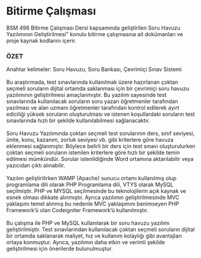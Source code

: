 # Bitirme Çalışması
BSM 498 Bitirme Çalışması Dersi kapsamında geliştirilen Soru Havuzu Yazılımının Geliştirilmesi" konulu bitirme çalışmasına ait dokümanları ve proje kaynak kodlarını içerir. 
### ÖZET
Anahtar kelimeler: Soru Havuzu, Soru Bankası, Çevrimiçi Sınav Sistemi<br><br>
Bu araştırmada, test sınavlarında kullanılmak üzere hazırlanan çoktan seçmeli soruların dijital ortamda saklanması için bir çevrimiçi soru havuzu yazılımının geliştirilmesi amaçlanmıştır. Bu yazılım sayesinde test sınavlarında kullanılacak soruların soru yazarı öğretmenler tarafından yazılması ve alan uzmanı öğretmenler tarafından kontrol edilerek ayırt ediciliği yüksek soruların oluşturulması ve istenen koşullardaki soruların test sınavlarında hızlı bir şekilde kullanılabilmesi sağlanacaktır.<br><br>Soru Havuzu Yazılımında çoktan seçmeli test sorularının ders, sınıf seviyesi, ünite, konu, kazanım, zorluk seviyesi vb. gibi kriterlere göre havuza eklenmesi sağlanmıştır. Böylece belirli bir ders için test sınavı oluşturulurken çoktan seçmeli soruların istenilen kriterlere göre hızlı bir şekilde temin edilmesi mümkündür. Sorular istenildiğinde Word ortamına aktarılabilir veya yazıcıdan çıktı alınabilir.<br><br>Yazılım geliştirilirken WAMP (Apache) sunucu ortamı kullanılmış olup programlama dili olarak PHP Programlama dili, VTYS olarak MySQL seçilmiştir. PHP ve MYSQL seçilmesinde bu teknolojilerin açık kaynak ve esnek olması dikkate alınmıştır. Ayrıca yazılımın geliştirilmesinde MVC yaklaşımı temel alınmış bu nedenle MVC yaklaşımını benimseyen PHP Framework’ü olan Codeigniter Framework’ü kullanılmıştır.<br><br>Bu çalışma ile PHP ve MySQL kullanılarak bir soru havuzu yazılımı geliştirilmiştir. Test sınavlarından kullanılacak çoktan seçmeli soruların dijital bir ortamda saklanarak maliyet, hız ve kullanım kolaylığı gibi avantajları ortaya konmuştur. Ayrıca, yazılımın daha etkin ve verimli şekilde geliştirilmesi için önerilerde bulunulmuştur.
